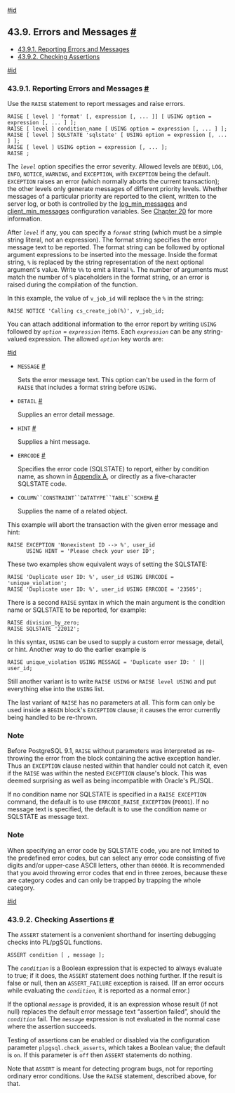[#id](#PLPGSQL-ERRORS-AND-MESSAGES)

## 43.9. Errors and Messages [#](#PLPGSQL-ERRORS-AND-MESSAGES)

  * [43.9.1. Reporting Errors and Messages](plpgsql-errors-and-messages#PLPGSQL-STATEMENTS-RAISE)
  * [43.9.2. Checking Assertions](plpgsql-errors-and-messages#PLPGSQL-STATEMENTS-ASSERT)

[#id](#PLPGSQL-STATEMENTS-RAISE)

### 43.9.1. Reporting Errors and Messages [#](#PLPGSQL-STATEMENTS-RAISE)



Use the `RAISE` statement to report messages and raise errors.

```
RAISE [ level ] 'format' [, expression [, ... ]] [ USING option = expression [, ... ] ];
RAISE [ level ] condition_name [ USING option = expression [, ... ] ];
RAISE [ level ] SQLSTATE 'sqlstate' [ USING option = expression [, ... ] ];
RAISE [ level ] USING option = expression [, ... ];
RAISE ;
```

The *`level`* option specifies the error severity. Allowed levels are `DEBUG`, `LOG`, `INFO`, `NOTICE`, `WARNING`, and `EXCEPTION`, with `EXCEPTION` being the default. `EXCEPTION` raises an error (which normally aborts the current transaction); the other levels only generate messages of different priority levels. Whether messages of a particular priority are reported to the client, written to the server log, or both is controlled by the [log\_min\_messages](runtime-config-logging#GUC-LOG-MIN-MESSAGES) and [client\_min\_messages](runtime-config-client#GUC-CLIENT-MIN-MESSAGES) configuration variables. See [Chapter 20](runtime-config) for more information.

After *`level`* if any, you can specify a *`format`* string (which must be a simple string literal, not an expression). The format string specifies the error message text to be reported. The format string can be followed by optional argument expressions to be inserted into the message. Inside the format string, `%` is replaced by the string representation of the next optional argument's value. Write `%%` to emit a literal `%`. The number of arguments must match the number of `%` placeholders in the format string, or an error is raised during the compilation of the function.

In this example, the value of `v_job_id` will replace the `%` in the string:

```
RAISE NOTICE 'Calling cs_create_job(%)', v_job_id;
```

You can attach additional information to the error report by writing `USING` followed by *`option`* = *`expression`* items. Each *`expression`* can be any string-valued expression. The allowed *`option`* key words are:

[#id](#RAISE-USING-OPTIONS)

* `MESSAGE` [#](#RAISE-USING-OPTION-MESSAGE)

  Sets the error message text. This option can't be used in the form of `RAISE` that includes a format string before `USING`.

* `DETAIL` [#](#RAISE-USING-OPTION-DETAIL)

  Supplies an error detail message.

* `HINT` [#](#RAISE-USING-OPTION-HINT)

  Supplies a hint message.

* `ERRCODE` [#](#RAISE-USING-OPTION-ERRCODE)

  Specifies the error code (SQLSTATE) to report, either by condition name, as shown in [Appendix A](errcodes-appendix), or directly as a five-character SQLSTATE code.

* `COLUMN``CONSTRAINT``DATATYPE``TABLE``SCHEMA` [#](#RAISE-USING-OPTION-COLUMN)

  Supplies the name of a related object.

This example will abort the transaction with the given error message and hint:

```
RAISE EXCEPTION 'Nonexistent ID --> %', user_id
      USING HINT = 'Please check your user ID';
```

These two examples show equivalent ways of setting the SQLSTATE:

```
RAISE 'Duplicate user ID: %', user_id USING ERRCODE = 'unique_violation';
RAISE 'Duplicate user ID: %', user_id USING ERRCODE = '23505';
```

There is a second `RAISE` syntax in which the main argument is the condition name or SQLSTATE to be reported, for example:

```
RAISE division_by_zero;
RAISE SQLSTATE '22012';
```

In this syntax, `USING` can be used to supply a custom error message, detail, or hint. Another way to do the earlier example is

```
RAISE unique_violation USING MESSAGE = 'Duplicate user ID: ' || user_id;
```

Still another variant is to write `RAISE USING` or `RAISE level USING` and put everything else into the `USING` list.

The last variant of `RAISE` has no parameters at all. This form can only be used inside a `BEGIN` block's `EXCEPTION` clause; it causes the error currently being handled to be re-thrown.

### Note

Before PostgreSQL 9.1, `RAISE` without parameters was interpreted as re-throwing the error from the block containing the active exception handler. Thus an `EXCEPTION` clause nested within that handler could not catch it, even if the `RAISE` was within the nested `EXCEPTION` clause's block. This was deemed surprising as well as being incompatible with Oracle's PL/SQL.

If no condition name nor SQLSTATE is specified in a `RAISE EXCEPTION` command, the default is to use `ERRCODE_RAISE_EXCEPTION` (`P0001`). If no message text is specified, the default is to use the condition name or SQLSTATE as message text.

### Note

When specifying an error code by SQLSTATE code, you are not limited to the predefined error codes, but can select any error code consisting of five digits and/or upper-case ASCII letters, other than `00000`. It is recommended that you avoid throwing error codes that end in three zeroes, because these are category codes and can only be trapped by trapping the whole category.

[#id](#PLPGSQL-STATEMENTS-ASSERT)

### 43.9.2. Checking Assertions [#](#PLPGSQL-STATEMENTS-ASSERT)



The `ASSERT` statement is a convenient shorthand for inserting debugging checks into PL/pgSQL functions.

```
ASSERT condition [ , message ];
```

The *`condition`* is a Boolean expression that is expected to always evaluate to true; if it does, the `ASSERT` statement does nothing further. If the result is false or null, then an `ASSERT_FAILURE` exception is raised. (If an error occurs while evaluating the *`condition`*, it is reported as a normal error.)

If the optional *`message`* is provided, it is an expression whose result (if not null) replaces the default error message text “assertion failed”, should the *`condition`* fail. The *`message`* expression is not evaluated in the normal case where the assertion succeeds.

Testing of assertions can be enabled or disabled via the configuration parameter `plpgsql.check_asserts`, which takes a Boolean value; the default is `on`. If this parameter is `off` then `ASSERT` statements do nothing.

Note that `ASSERT` is meant for detecting program bugs, not for reporting ordinary error conditions. Use the `RAISE` statement, described above, for that.